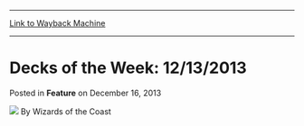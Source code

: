 
---
[Link to Wayback Machine](https://web.archive.org/web/20220119004452/https://magic.wizards.com/en/articles/archive/feature/decks-week-12132013-2013-12-16)

[_metadata_:wayback_url]:- "https://magic.wizards.com/en/articles/archive/feature/decks-week-12132013-2013-12-16"
[_metadata_:wayback_raw_url]:- "https://web.archive.org/web/20220119004452id_/https://magic.wizards.com/en/articles/archive/feature/decks-week-12132013-2013-12-16"
[_metadata_:wayback_capture_timestamp]:- "2022-01-19 00:44:52+00:00"
[_metadata_:generator]:- "Drupal 7 (http://drupal.org)"
[_metadata_:publish_date]:- "2013-12-16"
---


Decks of the Week: 12/13/2013
=============================



 Posted in **Feature**
 on December 16, 2013 






![](https://media.magic.wizards.com/styles/auth_small/public/images/person/wizards_author.jpg)
By Wizards of the Coast

















